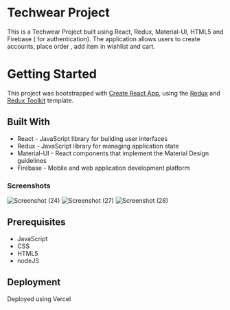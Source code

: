 # Techwear Project

This is a Techwear Project built using React, Redux, Material-UI, HTML5 and Firebase ( for authentication). The application allows users to create  accounts, place order , add item in wishlist and  cart.

# Getting Started 

This project was bootstrapped with [Create React App](https://github.com/facebook/create-react-app), using the [Redux](https://redux.js.org/) and [Redux Toolkit](https://redux-toolkit.js.org/) template.

## Built With

- React - JavaScript library for building user interfaces
- Redux - JavaScript library for managing application state
- Material-UI - React components that implement the Material Design guidelines
- Firebase - Mobile and web application development platform
 
### Screenshots
![Screenshot (24)](https://github.com/4bhish/techwear-project/assets/108976136/7262d5be-7a31-45eb-b735-bfd28e9e6d27)
![Screenshot (27)](https://github.com/4bhish/techwear-project/assets/108976136/ea9e0dea-6fe8-4e04-8116-d7eedd70ce14)
![Screenshot (28)](https://github.com/4bhish/techwear-project/assets/108976136/ea0c7683-1bd2-47a5-bfad-655508372cd3)


## Prerequisites
- JavaScript
- CSS
- HTML5
- nodeJS
## Deployment
Deployed using Vercel
